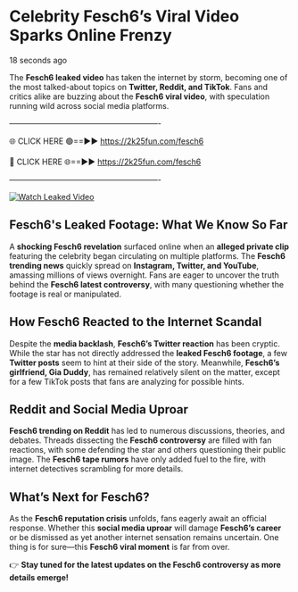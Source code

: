 # Celebrity Fesch6’s Viral Video Sparks Online Frenzy

18 seconds ago

The **Fesch6 leaked video** has taken the internet by storm, becoming one of the most talked-about topics on **Twitter, Reddit, and TikTok**. Fans and critics alike are buzzing about the **Fesch6 viral video**, with speculation running wild across social media platforms.

———————————————————-

🌐 CLICK HERE 🟢==►► https://2k25fun.com/fesch6

🔴 CLICK HERE 🌐==►► https://2k25fun.com/fesch6

———————————————————-

[![Watch Leaked Video](https://miro.medium.com/v2/resize:fit:828/format:webp/1*cilzJN44JGOrTw9NJCrNHA.gif "Watch Leaked Video")](https://2k25fun.com/fesch6)

## **Fesch6's Leaked Footage: What We Know So Far**  
A **shocking Fesch6 revelation** surfaced online when an **alleged private clip** featuring the celebrity began circulating on multiple platforms. The **Fesch6 trending news** quickly spread on **Instagram, Twitter, and YouTube**, amassing millions of views overnight. Fans are eager to uncover the truth behind the **Fesch6 latest controversy**, with many questioning whether the footage is real or manipulated.  

## **How Fesch6 Reacted to the Internet Scandal**  
Despite the **media backlash**, **Fesch6’s Twitter reaction** has been cryptic. While the star has not directly addressed the **leaked Fesch6 footage**, a few **Twitter posts** seem to hint at their side of the story. Meanwhile, **Fesch6’s girlfriend, Gia Duddy**, has remained relatively silent on the matter, except for a few TikTok posts that fans are analyzing for possible hints.  

## **Reddit and Social Media Uproar**  
**Fesch6 trending on Reddit** has led to numerous discussions, theories, and debates. Threads dissecting the **Fesch6 controversy** are filled with fan reactions, with some defending the star and others questioning their public image. The **Fesch6 tape rumors** have only added fuel to the fire, with internet detectives scrambling for more details.  

## **What’s Next for Fesch6?**  
As the **Fesch6 reputation crisis** unfolds, fans eagerly await an official response. Whether this **social media uproar** will damage **Fesch6’s career** or be dismissed as yet another internet sensation remains uncertain. One thing is for sure—this **Fesch6 viral moment** is far from over.  

👉 **Stay tuned for the latest updates on the Fesch6 controversy as more details emerge!**  